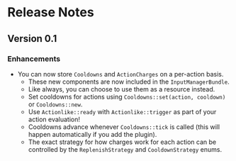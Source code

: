 # Release Notes

## Version 0.1

### Enhancements

- You can now store `Cooldowns` and `ActionCharges` on a per-action basis.
  - These new components are now included in the `InputManagerBundle`.
  - Like always, you can choose to use them as a resource instead.
  - Set cooldowns for actions using `Cooldowns::set(action, cooldown)` or `Cooldowns::new`.
  - Use `Actionlike::ready` with `Actionlike::trigger` as part of your action evaluation!
  - Cooldowns advance whenever `Cooldowns::tick` is called (this will happen automatically if you add the plugin).
  - The exact strategy for how charges work for each action can be controlled by the `ReplenishStrategy` and `CooldownStrategy` enums.

